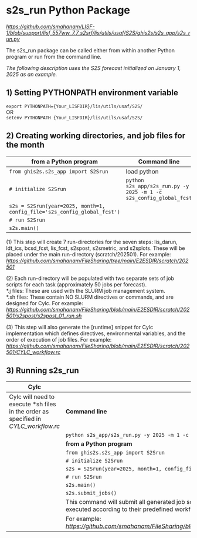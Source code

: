 # s2s_run Python Package 

*https://github.com/smahanam/LISF-1/blob/support/lisf_557ww_7.7_s2srf/lis/utils/usaf/S2S/ghis2s/s2s_app/s2s_run.py*  
  
The s2s_run package can be called either from within another Python program or run from the command line.

*The following description uses the S2S forecast initialized on January 1, 2025 as an example.*  
  
## 1) Setting PYTHONPATH environment variable
```export PYTHONPATH={Your_LISFDIR}/lis/utils/usaf/S2S/```  
OR  
```setenv PYTHONPATH {Your_LISFDIR}/lis/utils/usaf/S2S/```  

## 2) Creating working directories, and job files for the month
| from a Python program | Command line |
| -----------------------------------| -----------------------------------|
| ```from ghis2s.s2s_app import S2Srun``` | load python |
| ```# initialize S2Srun``` | ```python s2s_app/s2s_run.py -y 2025 -m 1 -c s2s_config_global_fcst ```|
| ```s2s = S2Srun(year=2025, month=1, config_file='s2s_config_global_fcst')```| |
|```# run S2Srun```||
|```s2s.main()```||

(1) This step will create 7 run-directories for the seven steps: lis_darun, ldt_ics, bcsd_fcst, lis_fcst, s2spost, s2smetric, and s2splots. These will be placed under the main run-directory (scratch/202501). For example:  
*https://github.com/smahanam/FileSharing/tree/main/E2ESDIR/scratch/202501*  
  
(2) Each run-directory will be populated with two separate sets of job scripts for each task (approximately 50 jobs per forecast).  
\*.j files: These are used with the SLURM job management system.    
\*.sh files: These contain NO SLURM directives or commands, and are designed for Cylc. For example:  
*https://github.com/smahanam/FileSharing/blob/main/E2ESDIR/scratch/202501/s2spost/s2spost_01_run.sh*  
  
(3) This step will also generate the [runtime] snippet for Cylc implementation which defines directives, environmental variables, and the order of execution of job files. For example:  
*https://github.com/smahanam/FileSharing/blob/main/E2ESDIR/scratch/202501/CYLC_workflow.rc*  

## 3) Running s2s_run  
| Cylc | SLURM |
|------| ------|
|Cylc will need to execute *sh files in the order as specified in *CYLC_workflow.rc*|**Command line**| 
||```python s2s_app/s2s_run.py -y 2025 -m 1 -c s2s_config_global_fcst -j ```  |
||**from a Python program**|
||```from ghis2s.s2s_app import S2Srun``` | 
||```# initialize S2Srun``` |
||```s2s = S2Srun(year=2025, month=1, config_file='s2s_config_global_fcst')```|
||```# run S2Srun```|
||```s2s.main()```|
||```s2s.submit_jobs()```|  
|| This command will submit all generated job scripts (~50 \*.j files) to the SLURM system. The jobs will be executed according to their predefined workflow dependencies.| 
|| For example: *https://github.com/smahanam/FileSharing/blob/main/E2ESDIR/scratch/202501/SLURM_JOB_SCHEDULE*|




